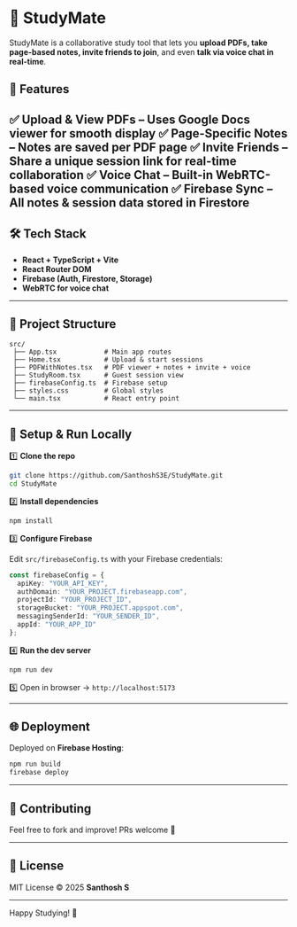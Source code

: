 # 📘 StudyMate

StudyMate is a collaborative study tool that lets you **upload PDFs, take page-based notes, invite friends to join**, and even **talk via voice chat in real-time**.

## 🚀 Features

✅ **Upload & View PDFs** – Uses Google Docs viewer for smooth display
✅ **Page-Specific Notes** – Notes are saved per PDF page
✅ **Invite Friends** – Share a unique session link for real-time collaboration
✅ **Voice Chat** – Built-in WebRTC-based voice communication
✅ **Firebase Sync** – All notes & session data stored in Firestore
---
## 🛠️ Tech Stack
* **React + TypeScript + Vite**
* **React Router DOM**
* **Firebase (Auth, Firestore, Storage)**
* **WebRTC for voice chat**

---

## 📂 Project Structure

```
src/
 ├── App.tsx            # Main app routes
 ├── Home.tsx           # Upload & start sessions
 ├── PDFWithNotes.tsx   # PDF viewer + notes + invite + voice
 ├── StudyRoom.tsx      # Guest session view
 ├── firebaseConfig.ts  # Firebase setup
 ├── styles.css         # Global styles
 └── main.tsx           # React entry point
```

---

## 🔧 Setup & Run Locally

1️⃣ **Clone the repo**

```sh
git clone https://github.com/SanthoshS3E/StudyMate.git
cd StudyMate
```

2️⃣ **Install dependencies**

```sh
npm install
```

3️⃣ **Configure Firebase**

Edit `src/firebaseConfig.ts` with your Firebase credentials:

```ts
const firebaseConfig = {
  apiKey: "YOUR_API_KEY",
  authDomain: "YOUR_PROJECT.firebaseapp.com",
  projectId: "YOUR_PROJECT_ID",
  storageBucket: "YOUR_PROJECT.appspot.com",
  messagingSenderId: "YOUR_SENDER_ID",
  appId: "YOUR_APP_ID"
};
```

4️⃣ **Run the dev server**

```sh
npm run dev
```

5️⃣ Open in browser → `http://localhost:5173`

---

## 🌐 Deployment

Deployed on **Firebase Hosting**:

```sh
npm run build
firebase deploy
```

---

## 🤝 Contributing

Feel free to fork and improve! PRs welcome 🙌

---

## 📜 License

MIT License © 2025 **Santhosh S**

---

Happy Studying! 🎉
